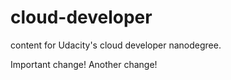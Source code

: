# cloud-developer
content for Udacity's cloud developer nanodegree.

Important change! Another change!
